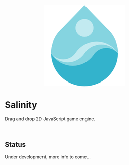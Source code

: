 <div align="center">
<img src="./files/logo/salinity.png" alt="Salinity"/>
</div>

# Salinity

Drag and drop 2D JavaScript game engine.

<br />

## Status

Under development, more info to come...

<br />
